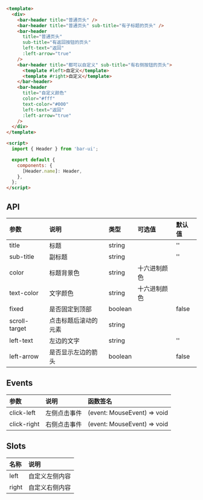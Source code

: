 ```html
<template>
  <div>
    <bar-header title="普通页头" />
    <bar-header title="普通页头" sub-title="有子标题的页头" />
    <bar-header
      title="普通页头"
      sub-title="有返回按钮的页头"
      left-text="返回"
      :left-arrow="true"
    />
    <bar-header title="都可以自定义" sub-title="有右侧按钮的页头">
      <template #left>自定义</template>
      <template #right>自定义</template>
    </bar-header>
    <bar-header
      title="自定义颜色"
      color="#fff"
      text-color="#000"
      left-text="返回"
      :left-arrow="true"
    />
  </div>
</template>

<script>
  import { Header } from 'bar-ui';

  export default {
    components: {
      [Header.name]: Header,
    },
  };
</script>
```

## API

| 参数          | 说明                 | 类型    | 可选值       | 默认值 |
| :------------ | :------------------- | :------ | :----------- | :----- |
| title         | 标题                 | string  |              | ''     |
| sub-title     | 副标题               | string  |              | ''     |
| color         | 标题背景色           | string  | 十六进制颜色 |        |
| text-color    | 文字颜色             | string  | 十六进制颜色 |        |
| fixed         | 是否固定到顶部       | boolean |              | false  |
| scroll-target | 点击标题后滚动的元素 | string  |              |        |
| left-text     | 左边的文字           | string  |              | ''     |
| left-arrow    | 是否显示左边的箭头   | boolean |              | false  |

## Events

| 参数        | 说明         | 函数签名                    |
| :---------- | :----------- | :-------------------------- |
| click-left  | 左侧点击事件 | (event: MouseEvent) => void |
| click-right | 右侧点击事件 | (event: MouseEvent) => void |

## Slots

| 名称 | 说明           |
| :--- | :------------- |
| left | 自定义左侧内容 |
| right | 自定义右侧内容 |
